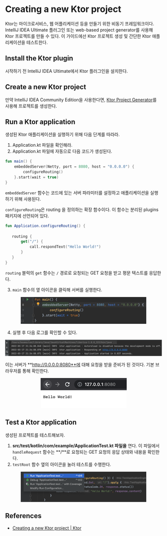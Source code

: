 # Creating a new Ktor project

Ktor는 마이크로서비스, 웹 어플리케이션 등을 만들기 위한 비동기 프레임워크이다. IntelliJ IDEA Ultimate 플러그인 또는 web-based project generator를 사용해 Ktor
프로젝트를 만들 수 있다. 이 가이드에선 Ktor 프로젝트 생성 및 간단한 Ktor 애플리케이션을 테스트한다.

## Install the Ktor plugin

시작하기 전 IntelliJ IDEA Ultimate에서 Ktor 플러그인을 설치한다.

## Create a new Ktor project

만약 IntelliJ IDEA Community Edition을 사용한다면, [Ktor Project Generator](https://start.ktor.io/)를 사용해 프로젝트를 생성한다.

## Run a Ktor application

생성된 Ktor 애플리케이션을 실행하기 위해 다음 단계를 따라라.

1. Application.kt 파일을 확인해라.
2. Application.kt 파일에 자동으로 다음 코드가 생성된다.

```kotlin
fun main() {
    embeddedServer(Netty, port = 8080, host = "0.0.0.0") {
        configureRouting()
    }.start(wait = true)
}
```

`embeddedServer` 함수는 코드에 있는 서버 파라미터를 설정하고 애플리케이션을 실행하기 위해 사용된다.

`configureRouting`은 routing 을 정의하는 확장 함수이다. 이 함수는 분리된 plugins 패키지에 선언되어 있다.

 ```kotlin
 fun Application.configureRouting() {

    routing {
        get("/") {
            call.respondText("Hello World!")
        }
    }
}
 ```

`routing` 블럭의 `get` 함수는 `/` 경로로 요청되는 GET 요청을 받고 평문 텍스트를 응답한다.

3. `main` 함수의 옆 아이콘을 클릭해 서버를 실행한다.

<div align="center">
<img src="img/part-01/start.png" width="80%">
</div>

4. 실행 후 다음 로그를 확인할 수 있다.

<div align="center">
<img src="img/part-01/log.png">
</div>

이는 서버가 **http://0.0.0.0:8080**에 대해 요청을 받을 준비가 된 것이다. 기본 브라우저를 통해 확인한다.

<div align="center">
<img src="img/part-01/browser.png">
</div>

## **Test a Ktor application**

생성된 프로젝트를 테스트해보자.

1. **src/test/kotlin/com/example/ApplicationTest.kt 파일을** 연다. 이 파일에서 `handleRequest` 함수는 **/**로 요청되는 GET 요청의 응답 상태와 내용을
   확인한다.
2. `testRoot` 함수 옆의 아이콘을 눌러 테스트를 수행한다.

<div align="center">
<img src="img/part-01/test.png" width="80%">
</div>

## References

* [Creating a new Ktor project | Ktor](https://ktor.io/docs/intellij-idea.html)